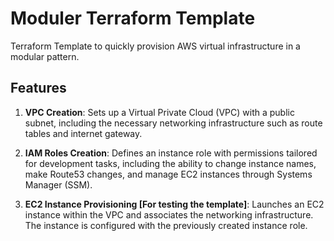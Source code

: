 # Moduler Terraform Template
Terraform Template to quickly provision AWS virtual infrastructure in a modular pattern.

## Features

1. **VPC Creation**: Sets up a Virtual Private Cloud (VPC) with a public subnet, including the necessary networking infrastructure such as route tables and internet gateway.

2. **IAM Roles Creation**: Defines an instance role with permissions tailored for development tasks, including the ability to change instance names, make Route53 changes, and manage EC2 instances through Systems Manager (SSM).

3. **EC2 Instance Provisioning [For testing the template]**: Launches an EC2 instance within the VPC and associates the networking infrastructure. The instance is configured with the previously created instance role.